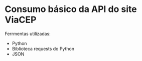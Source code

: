 # Consumo básico da API do site ViaCEP
Ferrmentas utilizadas:
- Python
- Biblioteca requests do Python
- JSON
